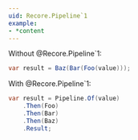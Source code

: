 ```yaml
---
uid: Recore.Pipeline`1
example:
- *content
---
```


Without @Recore.Pipeline`1:

```cs
var result = Baz(Bar(Foo(value)));
```

With @Recore.Pipeline`1:

```cs
var result = Pipeline.Of(value)
    .Then(Foo)
    .Then(Bar)
    .Then(Baz)
    .Result;
```